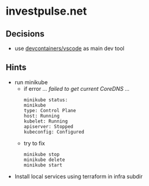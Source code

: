 # investpulse.net

## Decisions
- use [devcontainers/vscode](https://containers.dev/guide/dockerfile) as main dev tool

## Hints

- run minikube
  - if error *... failed to get current CoreDNS ...*
    ```
    minikube status: 
    minikube
    type: Control Plane
    host: Running
    kubelet: Running
    apiserver: Stopped
    kubeconfig: Configured
    ```
  - try to fix
    ```
    minikube stop
    minikube delete
    minikube start
    ```
- Install local services using terraform in infra subdir